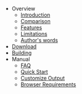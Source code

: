  - Overview
   - [Introduction](https://github.com/coolwanglu/pdf2htmlEX/wiki/Introduction)
   - [Comparison](https://github.com/coolwanglu/pdf2htmlEX/wiki/Comparison)
   - [Features](https://github.com/coolwanglu/pdf2htmlEX/wiki/Feature-List)
   - [Limitations](https://github.com/coolwanglu/pdf2htmlEX/wiki/Limitations)
   - [Author's words](https://github.com/coolwanglu/pdf2htmlEX/wiki/Author%27s-Words)
 - [Download](https://github.com/coolwanglu/pdf2htmlEX/wiki/Download)
 - [Building](https://github.com/coolwanglu/pdf2htmlEX/wiki/Building) 
 - Manual
   - [FAQ](https://github.com/coolwanglu/pdf2htmlEX/wiki/FAQ)
   - [Quick Start](https://github.com/coolwanglu/pdf2htmlEX/wiki/QuickStart)
   - [Customize Output](https://github.com/coolwanglu/pdf2htmlEX/wiki/Customize-Output)
   - [Browser Requirements](https://github.com/coolwanglu/pdf2htmlEX/wiki/Browser-Requirements)
